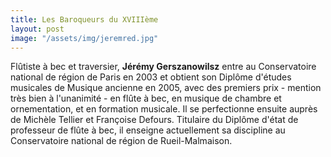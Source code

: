 ```yaml
---
title: Les Baroqueurs du XVIIIème
layout: post
image: "/assets/img/jeremred.jpg"
---
```


Flûtiste à bec et traversier, __Jérémy Gerszanowilsz__ entre au Conservatoire national de région de Paris en 2003 et obtient son Diplôme d'études musicales de Musique ancienne en 2005, avec des premiers prix - mention très bien à l'unanimité - en flûte à bec, en musique de chambre et ornementation, et en formation musicale. Il se perfectionne ensuite auprès de Michèle Tellier et Françoise Defours. Titulaire du Diplôme d'état de professeur de flûte à bec, il enseigne actuellement sa discipline au Conservatoire national de région de Rueil-Malmaison.
